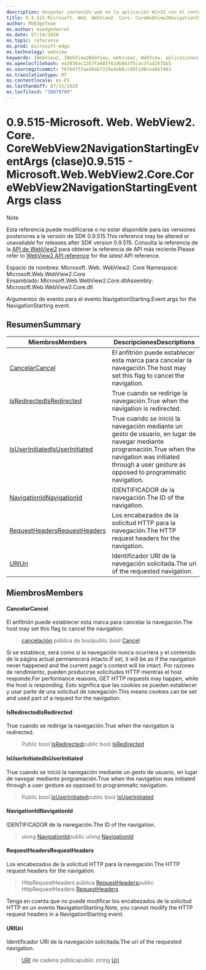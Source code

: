 ```yaml
---
description: Hospedar contenido web en la aplicación Win32 con el control Microsoft Edge WebView2
title: 0.9.515-Microsoft. Web. WebView2. Core. CoreWebView2NavigationStartingEventArgs
author: MSEdgeTeam
ms.author: msedgedevrel
ms.date: 07/14/2020
ms.topic: reference
ms.prod: microsoft-edge
ms.technology: webview
keywords: IWebView2, IWebView2WebView, webview2, WebView, aplicaciones Win32, Win32, Edge, ICoreWebView2, ICoreWebView2Controller, control de explorador, HTML Edge
ms.openlocfilehash: ea3936ac1267fa085f62db843f5cac3fad2635b5
ms.sourcegitcommit: f6764f57aed9ab7229e4eb6cc8851d0cea667403
ms.translationtype: MT
ms.contentlocale: es-ES
ms.lasthandoff: 07/15/2020
ms.locfileid: "10879789"
---
```

# <span data-ttu-id="bbbdf-104">0.9.515-Microsoft. Web. WebView2. Core. CoreWebView2NavigationStartingEventArgs (clase)</span><span class="sxs-lookup"><span data-stu-id="bbbdf-104">0.9.515 - Microsoft.Web.WebView2.Core.CoreWebView2NavigationStartingEventArgs class</span></span> 

> [!NOTE]
> <span data-ttu-id="bbbdf-105">Esta referencia puede modificarse o no estar disponible para las versiones posteriores a la versión de SDK 0.9.515.</span><span class="sxs-lookup"><span data-stu-id="bbbdf-105">This reference may be altered or unavailable for releases after SDK version 0.9.515.</span></span> <span data-ttu-id="bbbdf-106">Consulta la referencia de la [API de WebView2](../../../webview2-api-reference.md) para obtener la referencia de API más reciente.</span><span class="sxs-lookup"><span data-stu-id="bbbdf-106">Please refer to [WebView2 API reference](../../../webview2-api-reference.md) for the latest API reference.</span></span>

<span data-ttu-id="bbbdf-107">Espacio de nombres: Microsoft. Web. WebView2. Core </span><span class="sxs-lookup"><span data-stu-id="bbbdf-107">Namespace: Microsoft.Web.WebView2.Core</span></span>\
<span data-ttu-id="bbbdf-108">Ensamblado: Microsoft.Web.WebView2.Core.dll</span><span class="sxs-lookup"><span data-stu-id="bbbdf-108">Assembly: Microsoft.Web.WebView2.Core.dll</span></span>

<span data-ttu-id="bbbdf-109">Argumentos de evento para el evento NavigationStarting.</span><span class="sxs-lookup"><span data-stu-id="bbbdf-109">Event args for the NavigationStarting event.</span></span>

## <span data-ttu-id="bbbdf-110">Resumen</span><span class="sxs-lookup"><span data-stu-id="bbbdf-110">Summary</span></span>

 <span data-ttu-id="bbbdf-111">Miembros</span><span class="sxs-lookup"><span data-stu-id="bbbdf-111">Members</span></span>                        | <span data-ttu-id="bbbdf-112">Descripciones</span><span class="sxs-lookup"><span data-stu-id="bbbdf-112">Descriptions</span></span>
--------------------------------|---------------------------------------------
[<span data-ttu-id="bbbdf-113">Cancelar</span><span class="sxs-lookup"><span data-stu-id="bbbdf-113">Cancel</span></span>](#cancel) | <span data-ttu-id="bbbdf-114">El anfitrión puede establecer esta marca para cancelar la navegación.</span><span class="sxs-lookup"><span data-stu-id="bbbdf-114">The host may set this flag to cancel the navigation.</span></span>
[<span data-ttu-id="bbbdf-115">IsRedirected</span><span class="sxs-lookup"><span data-stu-id="bbbdf-115">IsRedirected</span></span>](#isredirected) | <span data-ttu-id="bbbdf-116">True cuando se redirige la navegación.</span><span class="sxs-lookup"><span data-stu-id="bbbdf-116">True when the navigation is redirected.</span></span>
[<span data-ttu-id="bbbdf-117">IsUserInitiated</span><span class="sxs-lookup"><span data-stu-id="bbbdf-117">IsUserInitiated</span></span>](#isuserinitiated) | <span data-ttu-id="bbbdf-118">True cuando se inició la navegación mediante un gesto de usuario, en lugar de navegar mediante programación.</span><span class="sxs-lookup"><span data-stu-id="bbbdf-118">True when the navigation was initiated through a user gesture as opposed to programmatic navigation.</span></span>
[<span data-ttu-id="bbbdf-119">NavigationId</span><span class="sxs-lookup"><span data-stu-id="bbbdf-119">NavigationId</span></span>](#navigationid) | <span data-ttu-id="bbbdf-120">IDENTIFICADOR de la navegación.</span><span class="sxs-lookup"><span data-stu-id="bbbdf-120">The ID of the navigation.</span></span>
[<span data-ttu-id="bbbdf-121">RequestHeaders</span><span class="sxs-lookup"><span data-stu-id="bbbdf-121">RequestHeaders</span></span>](#requestheaders) | <span data-ttu-id="bbbdf-122">Los encabezados de la solicitud HTTP para la navegación.</span><span class="sxs-lookup"><span data-stu-id="bbbdf-122">The HTTP request headers for the navigation.</span></span>
[<span data-ttu-id="bbbdf-123">URI</span><span class="sxs-lookup"><span data-stu-id="bbbdf-123">Uri</span></span>](#uri) | <span data-ttu-id="bbbdf-124">Identificador URI de la navegación solicitada.</span><span class="sxs-lookup"><span data-stu-id="bbbdf-124">The uri of the requested navigation.</span></span>

## <span data-ttu-id="bbbdf-125">Miembros</span><span class="sxs-lookup"><span data-stu-id="bbbdf-125">Members</span></span>

#### <span data-ttu-id="bbbdf-126">Cancelar</span><span class="sxs-lookup"><span data-stu-id="bbbdf-126">Cancel</span></span> 

<span data-ttu-id="bbbdf-127">El anfitrión puede establecer esta marca para cancelar la navegación.</span><span class="sxs-lookup"><span data-stu-id="bbbdf-127">The host may set this flag to cancel the navigation.</span></span>

> <span data-ttu-id="bbbdf-128">[cancelación](#cancel) pública de bool</span><span class="sxs-lookup"><span data-stu-id="bbbdf-128">public bool [Cancel](#cancel)</span></span>

<span data-ttu-id="bbbdf-129">Si se establece, será como si la navegación nunca ocurriera y el contenido de la página actual permanecerá intacto.</span><span class="sxs-lookup"><span data-stu-id="bbbdf-129">If set, it will be as if the navigation never happened and the current page's content will be intact.</span></span> <span data-ttu-id="bbbdf-130">Por razones de rendimiento, pueden producirse solicitudes HTTP mientras el host responde.</span><span class="sxs-lookup"><span data-stu-id="bbbdf-130">For performance reasons, GET HTTP requests may happen, while the host is responding.</span></span> <span data-ttu-id="bbbdf-131">Esto significa que las cookies se pueden establecer y usar parte de una solicitud de navegación.</span><span class="sxs-lookup"><span data-stu-id="bbbdf-131">This means cookies can be set and used part of a request for the navigation.</span></span>

#### <span data-ttu-id="bbbdf-132">IsRedirected</span><span class="sxs-lookup"><span data-stu-id="bbbdf-132">IsRedirected</span></span> 

<span data-ttu-id="bbbdf-133">True cuando se redirige la navegación.</span><span class="sxs-lookup"><span data-stu-id="bbbdf-133">True when the navigation is redirected.</span></span>

> <span data-ttu-id="bbbdf-134">Public bool [IsRedirected](#isredirected)</span><span class="sxs-lookup"><span data-stu-id="bbbdf-134">public bool [IsRedirected](#isredirected)</span></span>

#### <span data-ttu-id="bbbdf-135">IsUserInitiated</span><span class="sxs-lookup"><span data-stu-id="bbbdf-135">IsUserInitiated</span></span> 

<span data-ttu-id="bbbdf-136">True cuando se inició la navegación mediante un gesto de usuario, en lugar de navegar mediante programación.</span><span class="sxs-lookup"><span data-stu-id="bbbdf-136">True when the navigation was initiated through a user gesture as opposed to programmatic navigation.</span></span>

> <span data-ttu-id="bbbdf-137">Public bool [IsUserInitiated](#isuserinitiated)</span><span class="sxs-lookup"><span data-stu-id="bbbdf-137">public bool [IsUserInitiated](#isuserinitiated)</span></span>

#### <span data-ttu-id="bbbdf-138">NavigationId</span><span class="sxs-lookup"><span data-stu-id="bbbdf-138">NavigationId</span></span> 

<span data-ttu-id="bbbdf-139">IDENTIFICADOR de la navegación.</span><span class="sxs-lookup"><span data-stu-id="bbbdf-139">The ID of the navigation.</span></span>

> <span data-ttu-id="bbbdf-140">ulong [NavigationId](#navigationid)</span><span class="sxs-lookup"><span data-stu-id="bbbdf-140">public ulong [NavigationId](#navigationid)</span></span>

#### <span data-ttu-id="bbbdf-141">RequestHeaders</span><span class="sxs-lookup"><span data-stu-id="bbbdf-141">RequestHeaders</span></span> 

<span data-ttu-id="bbbdf-142">Los encabezados de la solicitud HTTP para la navegación.</span><span class="sxs-lookup"><span data-stu-id="bbbdf-142">The HTTP request headers for the navigation.</span></span>

> <span data-ttu-id="bbbdf-143">HttpRequestHeaders pública [RequestHeaders](#requestheaders)</span><span class="sxs-lookup"><span data-stu-id="bbbdf-143">public HttpRequestHeaders [RequestHeaders](#requestheaders)</span></span>

<span data-ttu-id="bbbdf-144">Tenga en cuenta que no puede modificar los encabezados de la solicitud HTTP en un evento NavigationStarting.</span><span class="sxs-lookup"><span data-stu-id="bbbdf-144">Note, you cannot modify the HTTP request headers in a NavigationStarting event.</span></span>

#### <span data-ttu-id="bbbdf-145">URI</span><span class="sxs-lookup"><span data-stu-id="bbbdf-145">Uri</span></span> 

<span data-ttu-id="bbbdf-146">Identificador URI de la navegación solicitada.</span><span class="sxs-lookup"><span data-stu-id="bbbdf-146">The uri of the requested navigation.</span></span>

> <span data-ttu-id="bbbdf-147">[URI](#uri) de cadena pública</span><span class="sxs-lookup"><span data-stu-id="bbbdf-147">public string [Uri](#uri)</span></span>

